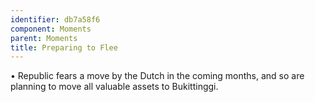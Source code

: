 ```yaml
---
identifier: db7a58f6
component: Moments
parent: Moments 
title: Preparing to Flee
---
```

• Republic fears a move by the Dutch in the coming months, and so are
planning to move all valuable assets to Bukittinggi.
